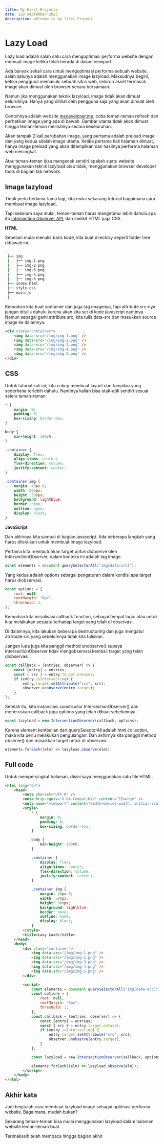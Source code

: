 ```yaml
---
title: My First Projects
date: 220 september 2023
description: welcome to my first Project
---
```


# Lazy Load

Lazy load adalah salah satu cara mengoptimasi performa website dengan memuat image ketika telah berada di dalam viewport

Ada banyak sekali cara untuk mengoptimasi performa sebuah website, salah satunya adalah menggunakan image lazyload. Maksudnya begini, ketika pengguna memasuki sebuah situs web, seluruh asset termasuk image akan dimuat oleh browser secara bersamaan.

Namun jika menggunakan teknik lazyload, image tidak akan dimuat seluruhnya. Hanya yang dilihat oleh pengguna saja yang akan dimuat oleh browser.

Contohnya adalah website [medeveloper.me](https://medeveloper.me/intersection-observer), coba teman-teman refresh dan perhatikan image yang ada di bawah. Gambar utama tidak akan dimuat hingga teman-teman melihatnya secara keseluruhan.

Akan tampak 2 kali perubahan image, yang pertama adalah preload image dan yang kedua adalah image utama. Ketika pertama kali halaman dimuat, hanya image preload yang akan ditampilkan dan hasilnya performa halaman web meningkat.

Atau teman-teman bisa mengecek sendiri apakah suatu website menggunakan teknik lazyload atau tidak, menggunakan browser developer tools di bagian tab network.

## Image lazyload

Tidak perlu berlama-lama lagi, kita mulai sekarang tutorial bagaimana cara membuat image lazyload.

Tapi sebelum saya mulai, teman-teman harus mengetahui lebih dahulu apa itu [Intersection Observer API](https://medeveloper.me/intersection-observer), dan sedikit HTML juga CSS.

**HTML**

Sebelum mulai menulis baris kode, kita buat directory seperti folder tree dibawah ini.

```bash
.
 ├── img
 |   ├── img-1.png
 |   ├── img-2.png
 |   ├── img-3.png
 |   ├── img-4.png
 |   ├── img-5.png
 ├── index.html
 ├── style.css
 ├── main.js
 |
```

Kemudian kita buat container dan juga tag imagenya, tapi attribute src-nya jangan ditulis dahulu karena akan kita set di kode javascript nantinya. Namun sebagai ganti attribute src, kita tulis data-src dan masukkan source image ke dalamnya.

```html
<div class="container">
    <img data-src="/img/img-1.png" />
    <img data-src="/img/img-2.png" />
    <img data-src="/img/img-3.png" />
    <img data-src="/img/img-4.png" />
    <img data-src="/img/img-5.png" />
</div>
```

## CSS

Untuk tutorial kali ini, kita cukup membuat layout dan tampilan yang sederhana terlebih dahulu. Nantinya kalian bisa utak-atik sendiri sesuai selera teman-teman.

```css
* {
    margin: 0;
    padding: 0;
    box-sizing: border-box;
}

body {
    min-height: 100vh;
}

.container {
    display: flex;
    align-items: center;
    flex-direction: column;
    justify-content: center;
}

.container img {
    margin: 40px 0;
    width: 500px;
    height: 300px;
    background: lightblue;
    border: none;
    outline: none;
    display: block;
}
```

**JavaScript**

Dan akhirnya kita sampai di bagian javascript. Ada beberapa langkah yang harus dilakukan untuk membuat image lazyload.

Pertama kita membutuhkan target untuk diobserve oleh IntersectionObserver, dalam konteks ini adalah tag image.

```js
const elements = document.querySelectorAll("img[data-src]");
```

Yang kedua adalah options sebagai pengaturan dalam kondisi apa target harus diobservasi.

```js
const options = {
    root: null,
    rootMargin: "0px",
    threshold: 1,
};
```

Kemudian kita inisialisasi callback function, sebagai tempat logic atau untuk kita melakukan sesuatu terhadap target yang telah di observasi.

Di dalamnya, kita lakukan beberapa destructuring dan juga mengatur atrribute src yang sebelumnya tidak kita tuliskan.

Jangan lupa juga kita panggil method unobserve() supaya IntersectionObserver tidak mengobservasi kembali target yang telah diobservasi.

```js
const callback = (entries, observer) => {
    const [entry] = entries;
    const { src } = entry.target.dataset;
    if (entry.isIntersecting) {
        entry.target.setAttribute("src", src);
        observer.unobserve(entry.target);
    }
};
```

Setelah itu, kita instansiasi constructor IntersectionObserver() dan meneruskan callback juga options yang telah dibuat sebelumnya.

```js
const lazyload = new IntersectionObserver(callback, options);
```

Karena element kembalian dari querySelectorAll adalah html collection, maka kita perlu melakukan pengulangan. Dan akhirnya kita panggil method observe() dan masukkan target untuk di observasi.

```js
elements.forEach((elm) => lazyload.observe(elm));
```

## Full code

Untuk mempersingkat halaman, disini saya menggunakan satu file HTML.

```html
<html lang="en">
    <head>
        <meta charset="UTF-8" />
        <meta http-equiv="X-UA-Compatible" content="IE=edge" />
        <meta name="viewport" content="width=device-width, initial-scale=1.0" />
        <style>
            * {
                margin: 0;
                padding: 0;
                box-sizing: border-box;
            }

            body {
                min-height: 100vh;
            }

            .container {
                display: flex;
                align-items: center;
                flex-direction: column;
                justify-content: center;
            }

            .container img {
                margin: 40px 0;
                width: 500px;
                height: 300px;
                background: lightblue;
                border: none;
                outline: none;
                display: block;
            }
        </style>
        <title>Lazy Load</title>
    </head>
    <body>
        <div class="container">
            <img data-src="/img/img-1.png" />
            <img data-src="/img/img-2.png" />
            <img data-src="/img/img-3.png" />
            <img data-src="/img/img-4.png" />
            <img data-src="/img/img-5.png" />
        </div>

        <script>
            const elements = document.querySelectorAll("img[data-src]");
            const options = {
                root: null,
                rootMargin: "0px",
                threshold: 1,
            };
            const callback = (entries, observer) => {
                const [entry] = entries;
                const { src } = entry.target.dataset;
                if (entry.isIntersecting) {
                    entry.target.setAttribute("src", src);
                    observer.unobserve(entry.target);
                }
            };

            const lazyload = new IntersectionObserver(callback, options);

            elements.forEach((elm) => lazyload.observe(elm));
        </script>
    </body>
</html>
```

## Akhir kata

Jadi begitulah cara membuat lazyload image sebagai optimasi performa website. Bagaimana, mudah bukan?

Sekarang teman-teman bisa mulai menggunakan lazyload dalam halaman website teman-teman buat.

Terimakasih telah membaca hingga bagian akhir.